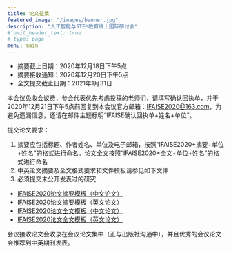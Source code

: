 ```yaml
---
title: 论文征集
featured_image: "/images/banner.jpg"
description: "人工智能与STEM教育线上国际研讨会"
# omit_header_text: true
# type: page
menu: main
---
```


- 摘要截止日期：2020年12月18日下午5点
- 摘要接收通知：2020年12月20日下午5点
- 全文提交截止日期：2021年1月31日
 
本会议免收会议费，参会代表优先考虑投稿的老师们，请填写确认回执单，并于2020年12月21日下午5点前回复到本会议官方邮箱：IFAISE2020@163.com，为避免遗漏信息，还请在邮件主题标明“IFAISE确认回执单+姓名+单位”。
 
提交论文要求：

1. 摘要应包括标题、作者姓名、单位及电子邮箱，按照“IFAISE2020+摘要+单位+姓名”的格式进行命名。论文全文按照“IFAISE2020+全文+单位+姓名”的格式进行命名
2. 中英论文摘要及全文格式要求和文件模板请参见如下文件
3. 必须提交未公开发表过的研究

- [IFAISE2020论文摘要模板（中文论文）](/attachments/IFAISE2020_Template_for_Chinese_paper_abstract.docx)
- [IFAISE2020论文摘要模板（英文论文）](/attachments/IFAISE2020_Template_for_English_paper_abstract.doc)
- [IFAISE2020论文全文模板（中文论文）](/attachments/IFAISE2020_Template_for_Chinese_paper_full_paper.doc)
- [IFAISE2020论文全文模板（英文论文）](/attachments/IFAISE2020_Template_for_English_paper_full_paper.doc)

会议接收论文会收录在会议论文集中（正与出版社沟通中），并且优秀的会议论文会推荐到中英期刊发表。
